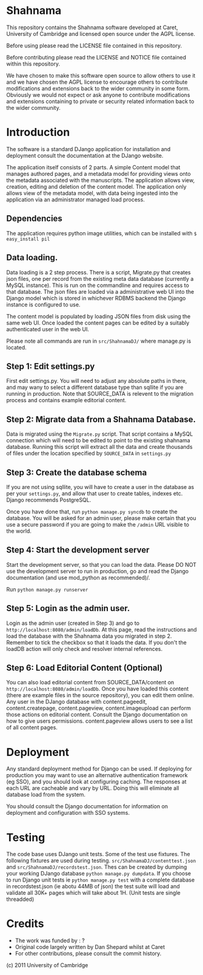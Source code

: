 # Shahnama

This repository contains the Shahnama software developed at Caret, University of Cambridge and licensed open source under the AGPL license. 

Before using please read the LICENSE file contained in this repository.

Before contributing please read the LICENSE and NOTICE file contained within this repository.

We have chosen to make this software open source to allow others to use it and we have chosen the AGPL license to encourage others to contribute modifications and extensions back to the wider community in some form. Obviously we would not expect or ask anyone to contribute modifications and extensions containing to private or security related information back to the wider community.


# Introduction

The software is a standard DJango application for installation and deployment consult the documentation at the DJango website.

The application itself consists of 2 parts. A simple Content model that manages authored pages, and a metadata model for providing views onto the metadata associated with the manuscripts. The application allows view, creation, editing and deletion of the content model. The application only allows view of the metadata model, with data being ingested into the application via an administrator managed load process.

## Dependencies

The application requires python image utilities, which can be installed with `$ easy_install pil`

## Data loading.

Data loading is a 2 step process. There is a script, Migrate.py that creates json files, one per record from the existing meta data database (currently a MySQL instance). This is run on the commandline and requires access to that database. The json files are loaded via a administrative web UI into the Django model which is stored in whichever RDBMS backend the Django instance is configured to use. 

The content model is populated by loading JSON files from disk using the same web UI. Once loaded the content pages can be edited by a suitably authenticated user in the web UI.

Please note all commands are run in `src/ShahnamaDJ/` where manage.py is located.


## Step 1: Edit settings.py

First edit settings.py. You will need to adjust any absolute paths in there, and may wany to select a different database type than sqllite if you are running in production. Note that SOURCE_DATA is relevent to the migration process and contains example editorial content.

## Step 2: Migrate data from a Shahnama Database.

Data is migrated using the `Migrate.py` script. That script contains a MySQL connection which will need to be edited to point to the existing shahnama database. Running this script will extract all the data and create thousands of files under the location specified by `SOURCE_DATA` in `settings.py`

## Step 3: Create the database schema

If you are not using sqllite, you will have to create a user in the database as per your `settings.py`, and allow that user to create tables, indexes etc. Django recommends PostgreSQL.

Once you have done that, run `python manage.py syncdb` to create the database. You will be asked for an admin user, please make certain that you use a secure password if you are going to make the `/admin` URL visible to the world.

## Step 4: Start the development server

Start the development server, so that you can load the data. Please DO NOT use the development server to run in production, go and read the Django documentation (and use mod_python as recommended)/\.

Run `python manage.py runserver`

## Step 5: Login as the admin user.

Login as the admin user (created in Step 3) and go to `http://localhost:8080/admin/loadDb`. At this page, read the instructions and load the database with the Shahnama data you migrated in step 2. Remember to tick the checkbox so that it loads the data. If you don't the loadDB action will only check and resolver internal references. 

## Step 6: Load Editorial Content (Optional)

You can also load editorial content from SOURCE_DATA/content on `http://localhost:8080/admin/loadDb`. Once you have loaded this content (there are example files in the source repository), you can edit them online. Any user in the DJango database with content.pageedit, content.createpage, content.pageview, content.imageupload can perform those actions on editorial content. Consult the Django documentation on how to give users permissions. content.pageview allows users to see a list of all content pages.


# Deployment

Any standard deployment method for Django can be used. If deploying for production you may want to use an alternative authentication framework (eg SSO), and you should look at configuring caching. The responses at each URL are cacheable and vary by URL. Doing this will eliminate all database load from the system.

You should consult the Django documentation for information on deployment and configuration with SSO systems.


# Testing

The code base uses DJango unit tests. Some of the test use fixtures. The following fixtures are used during testing. `src/ShahnamaDJ/contenttest.json` and `src/ShahnamaDJ/recordstest.json`. Thes can be created by dumping your working DJango database `python manage.py dumpdata`. If you choose to run Django unit tests ie `python manage.py test` with a complete database in recordstest.json (ie abotu 44MB of json) the test suite will load and validate all 30K+ pages which will take about 1H. (Unit tests are single threadded)


# Credits

* The work was funded by : ?
* Original code largely written by Dan Shepard whilst at Caret
* For other contributions, please consult the commit history.

(c) 2011 University of Cambridge


